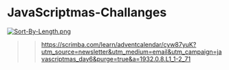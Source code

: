 # JavaScriptmas-Challanges

[![Sort-By-Length.png](https://i.postimg.cc/Ss9XJ3GF/Sort-By-Length.png)](https://postimg.cc/S2yQPZ5D)


>> https://scrimba.com/learn/adventcalendar/cyw87yuK?utm_source=newsletter&utm_medium=email&utm_campaign=javascriptmas_day6&purge=true&a=1932.0.8.L1_1-2_71
